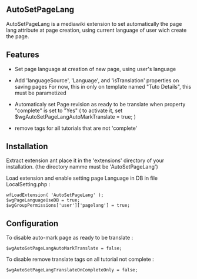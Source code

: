 
## AutoSetPageLang

AutoSetPageLang is a mediawiki extension to set automatically the page lang attribute at page creation, using current language of user wich create the page.


## Features

* Set page language at creation of new page, using user's language 

* Add 'languageSource', 'Language', and 'isTranslation' properties on saving pages 
For now, this in only on template named "Tuto Details", this must be parametized

* Automaticaly set Page revision as ready to be translate when property "complete" is set to "Yes" ( to activate it, set $wgAutoSetPageLangAutoMarkTranslate = true; )

* remove <translate> tags for all tutorials that are not 'complete'


## Installation

Extract extension ant place it in the 'extensions' directory of your installation. (the directory namme must be 'AutoSetPageLang')

Load extension and enable setting page Language in DB in file LocalSetting.php : 

```
wfLoadExtension( 'AutoSetPageLang' );
$wgPageLanguageUseDB = true;
$wgGroupPermissions['user']['pagelang'] = true;
```

## Configuration

To disable auto-mark page as ready to be translate : 
```
$wgAutoSetPageLangAutoMarkTranslate = false;
```
To disable remove translate tags on all tutorial not complete : 
```
$wgAutoSetPageLangTranslateOnCompleteOnly = false;
```